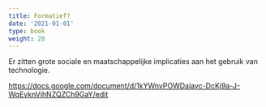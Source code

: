 ```yaml
---
title: Formatief?
date: '2021-01-01'
type: book
weight: 20
---
```


Er zitten grote sociale en maatschappelijke implicaties aan het gebruik van technologie.
<!--more-->

https://docs.google.com/document/d/1kYWnvPOWDaiavc-DcKj9a-J-WqEvknVihNZQZCh9GaY/edit
